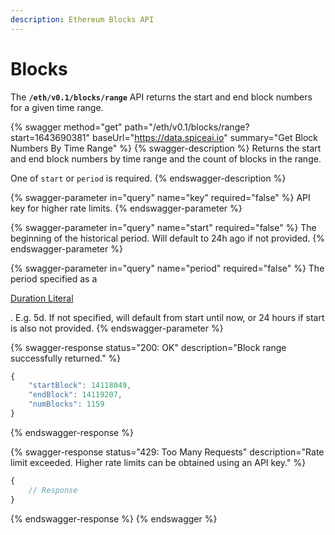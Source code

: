 ```yaml
---
description: Ethereum Blocks API
---
```


# Blocks

The **`/eth/v0.1/blocks/range`** API returns the start and end block numbers for a given time range.

{% swagger method="get" path="/eth/v0.1/blocks/range?start=1643690381" baseUrl="https://data.spiceai.io" summary="Get Block Numbers By Time Range" %}
{% swagger-description %}
Returns the start and end block numbers by time range and the count of blocks in the range.

One of `start` or `period` is required.
{% endswagger-description %}

{% swagger-parameter in="query" name="key" required="false" %}
API key for higher rate limits.
{% endswagger-parameter %}

{% swagger-parameter in="query" name="start" required="false" %}
The beginning of the historical period. Will default to 24h ago if not provided.
{% endswagger-parameter %}

{% swagger-parameter in="query" name="period" required="false" %}
The period specified as a

[Duration Literal](../../getting-started/core-concepts/duration-literals.md)

. E.g. 5d. If not specified, will default from start until now, or 24 hours if start is also not provided.
{% endswagger-parameter %}

{% swagger-response status="200: OK" description="Block range successfully returned." %}
```javascript
{
	"startBlock": 14118049,
	"endBlock": 14119207,
	"numBlocks": 1159
}
```
{% endswagger-response %}

{% swagger-response status="429: Too Many Requests" description="Rate limit exceeded. Higher rate limits can be obtained using an API key." %}
```javascript
{
    // Response
}
```
{% endswagger-response %}
{% endswagger %}
